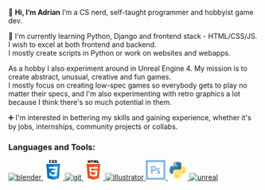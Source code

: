 👋 **Hi, I’m Adrian**
I’m a CS nerd, self-taught programmer and hobbyist game dev.  
  
  
🌱 I'm currently learning Python, Django and frontend stack - HTML/CSS/JS. I wish to excel at both frontend and backend.  
I mostly create scripts in Python or work on websites and webapps.  
  
As a hobby I also experiment around in Unreal Engine 4. My mission is to create abstract, unusual, creative and fun games.  
I mostly focus on creating low-spec games so everybody gets to play no matter their specs, and I'm also experimenting with retro graphics a lot because I think there's so much potential in them.  
  
  
<!---  
💬 You can find me here:  
https://twitter.com/snacks_fancy  
https://www.artstation.com/fancysnacks  
https://fancysnacks.itch.io/  
--->  
  
  
➕ I'm interested in bettering my skills and gaining experience, whether it's by jobs, internships, community projects or collabs.   
  
  
  
<h3 align="left">Languages and Tools:</h3>
<p align="left"> <a href="https://www.blender.org/" target="_blank" rel="noreferrer"> <img src="https://download.blender.org/branding/community/blender_community_badge_white.svg" alt="blender" width="40" height="40"/> </a> <a href="https://www.w3schools.com/css/" target="_blank" rel="noreferrer"> <img src="https://raw.githubusercontent.com/devicons/devicon/master/icons/css3/css3-original-wordmark.svg" alt="css3" width="40" height="40"/> </a> <a href="https://git-scm.com/" target="_blank" rel="noreferrer"> <img src="https://www.vectorlogo.zone/logos/git-scm/git-scm-icon.svg" alt="git" width="40" height="40"/> </a> <a href="https://www.w3.org/html/" target="_blank" rel="noreferrer"> <img src="https://raw.githubusercontent.com/devicons/devicon/master/icons/html5/html5-original-wordmark.svg" alt="html5" width="40" height="40"/> </a> <a href="https://www.adobe.com/in/products/illustrator.html" target="_blank" rel="noreferrer"> <img src="https://www.vectorlogo.zone/logos/adobe_illustrator/adobe_illustrator-icon.svg" alt="illustrator" width="40" height="40"/> </a> <a href="https://www.photoshop.com/en" target="_blank" rel="noreferrer"> <img src="https://raw.githubusercontent.com/devicons/devicon/master/icons/photoshop/photoshop-line.svg" alt="photoshop" width="40" height="40"/> </a> <a href="https://www.python.org" target="_blank" rel="noreferrer"> <img src="https://raw.githubusercontent.com/devicons/devicon/master/icons/python/python-original.svg" alt="python" width="40" height="40"/> </a> <a href="https://unrealengine.com/" target="_blank" rel="noreferrer"> <img src="https://raw.githubusercontent.com/kenangundogan/fontisto/036b7eca71aab1bef8e6a0518f7329f13ed62f6b/icons/svg/brand/unreal-engine.svg" alt="unreal" width="40" height="40"/> </a> </p>





<!---
FancySnacks/FancySnacks is a ✨ special ✨ repository because its `README.md` (this file) appears on your GitHub profile.
You can click the Preview link to take a look at your changes.
--->
